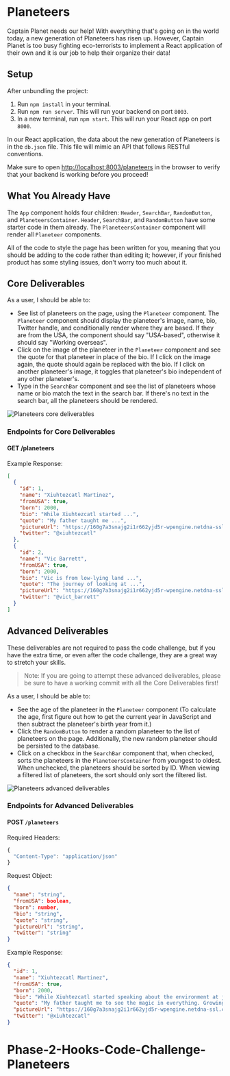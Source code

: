 # Planeteers

Captain Planet needs our help! With everything that's going on in the world
today, a new generation of Planeteers has risen up. However, Captain Planet is
too busy fighting eco-terrorists to implement a React application of their own
and it is our job to help their organize their data!

## Setup

After unbundling the project:

1. Run `npm install` in your terminal.
2. Run `npm run server`. This will run your backend on port `8003`.
3. In a new terminal, run `npm start`. This will run your React app on port `8000`.

In our React application, the data about the new generation of Planeteers is in
the `db.json` file. This file will mimic an API that follows RESTful
conventions.

Make sure to open
[http://localhost:8003/planeteers](http://localhost:8003/planeteers) in the
browser to verify that your backend is working before you proceed!

## What You Already Have

The `App` component holds four children: `Header`, `SearchBar`, `RandomButton`,
and `PlaneteersContainer`. `Header`, `SearchBar`, and `RandomButton` have some
starter code in them already. The `PlaneteersContainer` component will render
all `Planeteer` components.

All of the code to style the page has been written for you, meaning that you
should be adding to the code rather than editing it; however, if your finished
product has some styling issues, don't worry too much about it.

## Core Deliverables

As a user, I should be able to:

- See list of planeteers on the page, using the `Planeteer` component. The
  `Planeteer` component should display the planeteer's image, name, bio, Twitter
  handle, and conditionally render where they are based. If they are from the
  USA, the component should say "USA-based", otherwise it should say "Working
  overseas".
- Click on the image of the planeteer in the `Planeteer` component and see the
  quote for that planeteer in place of the bio. If I click on the image again,
  the quote should again be replaced with the bio. If I click on another
  planeteer's image, it toggles that planeteer's bio independent of any other
  planeteer's.
- Type in the `SearchBar` component and see the list of planeteers whose name or
  bio match the text in the search bar. If there's no text in the search bar,
  all the planeteers should be rendered.

![Planeteers core deliverables](demos/planeteers-core-deliverables.gif)

### Endpoints for Core Deliverables

#### GET /planeteers

Example Response:

```json
[
  {
    "id": 1,
    "name": "Xiuhtezcatl Martinez",
    "fromUSA": true,
    "born": 2000,
    "bio": "While Xiuhtezcatl started ...",
    "quote": "My father taught me ...",
    "pictureUrl": "https://160g7a3snajg2i1r662yjd5r-wpengine.netdna-ssl.com/wp-content/uploads/2019/12/XMartinez.gif",
    "twitter": "@xiuhtezcatl"
  },
  {
    "id": 2,
    "name": "Vic Barrett",
    "fromUSA": true,
    "born": 2000,
    "bio": "Vic is from low-lying land ...",
    "quote": "The journey of looking at ...",
    "pictureUrl": "https://160g7a3snajg2i1r662yjd5r-wpengine.netdna-ssl.com/wp-content/uploads/2019/12/vic.jpg",
    "twitter": "@vict_barrett"
  }
]
```

## Advanced Deliverables

These deliverables are not required to pass the code challenge, but if you have
the extra time, or even after the code challenge, they are a great way to
stretch your skills.

> Note: If you are going to attempt these advanced deliverables, please be sure
> to have a working commit with all the Core Deliverables first!

As a user, I should be able to:

- See the age of the planeteer in the `Planeteer` component (To calculate the
  age, first figure out how to get the current year in JavaScript and then
  subtract the planeteer's birth year from it.)
- Click the `RandomButton` to render a random planeteer to the list of
  planeteers on the page. Additionally, the new random planeteer should be
  persisted to the database.
- Click on a checkbox in the `SearchBar` component that, when checked, sorts the
  planeteers in the `PlaneteersContainer` from youngest to oldest. When
  unchecked, the planeteers should be sorted by ID. When viewing a filtered list
  of planeteers, the sort should only sort the filtered list.

![Planeteers advanced deliverables](demos/planeteers-advanced-deliverables.gif)

### Endpoints for Advanced Deliverables

#### POST `/planeteers`

Required Headers:

```js
{
  "Content-Type": "application/json"
}
```

Request Object:

```json
{
  "name": "string",
  "fromUSA": boolean,
  "born": number,
  "bio": "string",
  "quote": "string",
  "pictureUrl": "string",
  "twitter": "string"
}
```

Example Response:

```json
{
  "id": 1,
  "name": "Xiuhtezcatl Martinez",
  "fromUSA": true,
  "born": 2000,
  "bio": "While Xiuhtezcatl started speaking about the environment at just age 6, he is now a 19-year-old indigenous activist, musician, and the youth director of Earth Guardians, an organization that trains youth across the world to use civic engagement and the arts to help solve environmental issues. As a hip-hop artist, Xiuhtezcatl also often uses music to convey powerful environmental messages. He is also not afraid to confront the government head-on, as he was one of the 21 plaintiffs that sued the federal government for their lack of action on climate change.",
  "quote": "My father taught me to see the magic in everything. Growing up, magic was in the sunrise and the rainfall. In every expression of life, no matter how small. I think that that was one of the most valuable wisdom that shaped who I was as a young boy. It gave me the perspective to see what was behind the dysfunction of our society, of our broken world, our dying ecosystems and corrupt leaders.",
  "pictureUrl": "https://160g7a3snajg2i1r662yjd5r-wpengine.netdna-ssl.com/wp-content/uploads/2019/12/XMartinez.gif",
  "twitter": "@xiuhtezcatl"
}
```
# Phase-2-Hooks-Code-Challenge-Planeteers

